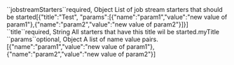 <tr><td>``jobstreamStarters``</td><td>required, Object</td>
	
<td>List of job stream starters that should be started</td><td>[{"title":"Test",
"params":[{"name":"param1","value":"new value of param1"},{"name":"param2","value":"new value of param2"}]}]</td><td></td></tr>

<tr>
<tr><td>``title``</td><td>required, String</td>
<td>All starters that have this title wil be started.</td><td>myTitle</td><td></td></tr>
</tr>
<tr>
<tr><td>``params``</td><td>optional, Object</td>
<td>A list of name value pairs.</td><td>[{"name":"param1","value":"new value of param1"},{"name":"param2","value":"new value of param2"}]</td><td>
</td></tr>
</tr>

 
 